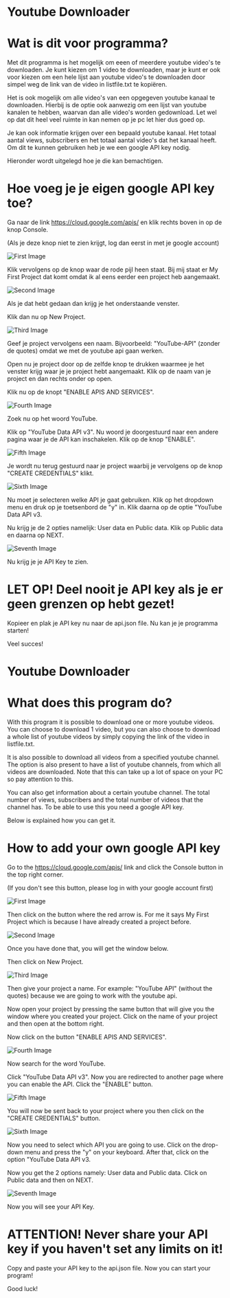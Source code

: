 # Youtube Downloader
 
# Wat is dit voor programma?

Met dit programma is het mogelijk om eeen of meerdere youtube video's te downloaden. Je kunt kiezen om 1 video te downloaden, maar je kunt er ook voor kiezen om een hele lijst aan youtube video's te downloaden door simpel weg de link van de video in listfile.txt te kopiëren.

Het is ook mogelijk om alle video's van een opgegeven youtube kanaal te downloaden. Hierbij is de optie ook aanwezig om een lijst van youtube kanalen te hebben, waarvan dan alle video's worden gedownload. Let wel op dat dit heel veel ruimte in kan nemen op je pc let hier dus goed op.

Je kan ook informatie krijgen over een bepaald youtube kanaal. Het totaal aantal views, subscribers en het totaal aantal video's dat het kanaal heeft. Om dit te kunnen gebruiken heb je we een google API key nodig.

Hieronder wordt uitgelegd hoe je die kan bemachtigen.

# Hoe voeg je je eigen google API key toe?

Ga naar de link https://cloud.google.com/apis/ en klik rechts boven in op de knop Console.

(Als je deze knop niet te zien krijgt, log dan eerst in met je google account)

![First Image](/images/firstimage.png)

Klik vervolgens op de knop waar de rode pijl heen staat. Bij mij staat er My First Project dat komt omdat ik al eens eerder een project heb aangemaakt.

![Second Image](/images/secondimage.png)

Als je dat hebt gedaan dan krijg je het onderstaande venster.

Klik dan nu op New Project.

![Third Image](/images/thirdimage.png)

Geef je project vervolgens een naam. Bijvoorbeeld: "YouTube-API" (zonder de quotes) omdat we met de youtube api gaan werken.

Open nu je project door op de zelfde knop te drukken waarmee je het venster krijg waar je je project hebt aangemaakt. Klik op de naam van je project en dan rechts onder op open.

Klik nu op de knopt "ENABLE APIS AND SERVICES".

![Fourth Image](/images/fourthimage.png)

Zoek nu op het woord YouTube.

Klik op "YouTube Data API v3". Nu woord je doorgestuurd naar een andere pagina waar je de API kan inschakelen. Klik op de knop "ENABLE".

![Fifth Image](/images/fifthimage.png)

Je wordt nu terug gestuurd naar je project waarbij je vervolgens op de knop "CREATE CREDENTIALS" klikt.

![Sixth Image](/images/sixthimage.png)

Nu moet je selecteren welke API je gaat gebruiken. Klik op het dropdown menu en druk op je toetsenbord de "y" in. Klik daarna op de optie "YouTube Data API v3.

Nu krijg je de 2 opties namelijk: User data en Public data. Klik op Public data en daarna op NEXT.

![Seventh Image](/images/seventhimage.png)

Nu krijg je je API Key te zien.

# LET OP! Deel nooit je API key als je er geen grenzen op hebt gezet!

Kopieer en plak je API key nu naar de api.json file. Nu kan je je programma starten!

Veel succes!

# Youtube Downloader

# What does this program do?

With this program it is possible to download one or more youtube videos. You can choose to download 1 video, but you can also choose to download a whole list of youtube videos by simply copying the link of the video in listfile.txt.

It is also possible to download all videos from a specified youtube channel. The option is also present to have a list of youtube channels, from which all videos are downloaded. Note that this can take up a lot of space on your PC so pay attention to this.

You can also get information about a certain youtube channel. The total number of views, subscribers and the total number of videos that the channel has. To be able to use this you need a google API key.

Below is explained how you can get it.

# How to add your own google API key

Go to the https://cloud.google.com/apis/ link and click the Console button in the top right corner.

(If you don't see this button, please log in with your google account first)

![First Image](/images/firstimage.png)

Then click on the button where the red arrow is. For me it says My First Project which is because I have already created a project before.

![Second Image](/images/secondimage.png)

Once you have done that, you will get the window below.

Then click on New Project.

![Third Image](/images/thirdimage.png)

Then give your project a name. For example: "YouTube API" (without the quotes) because we are going to work with the youtube api.

Now open your project by pressing the same button that will give you the window where you created your project. Click on the name of your project and then open at the bottom right.

Now click on the button "ENABLE APIS AND SERVICES".

![Fourth Image](/images/fourthimage.png)

Now search for the word YouTube.

Click "YouTube Data API v3". Now you are redirected to another page where you can enable the API. Click the "ENABLE" button.

![Fifth Image](/images/fifthimage.png)

You will now be sent back to your project where you then click on the "CREATE CREDENTIALS" button.

![Sixth Image](/images/sixthimage.png)

Now you need to select which API you are going to use. Click on the drop-down menu and press the "y" on your keyboard. After that, click on the option "YouTube Data API v3.

Now you get the 2 options namely: User data and Public data. Click on Public data and then on NEXT.

![Seventh Image](/images/seventhimage.png)

Now you will see your API Key.

# ATTENTION! Never share your API key if you haven't set any limits on it!

Copy and paste your API key to the api.json file. Now you can start your program!

Good luck!
